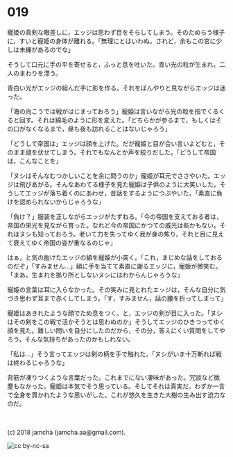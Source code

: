 # 019

寵姫の真剣な眼差しに，エッジは思わず目をそらしてしまう。そのためらう様子に，すいと寵姫の身体が離れる。「無理にとはいわぬ。されど，余もこの宮に少しは未練があるのでな」  

そうして口元に手の平を寄せると，ふっと息を吐いた。青い光の粒が生まれ，二人のまわりを漂う。  

青白い光がエッジの組んだ手に影を作る。それをぼんやりと見ながらエッジは迷った。  

「海の向こうでは戦がはじまっておろう」寵姫は言いながら光の粒を指でくるくると回す。それは綿毛のように形を変えた。「どちらかが参るまで，もしくはその口がなくなるまで，昼も夜も訪れることはないじゃろう」  

「どうして帝国は」エッジは顔を上げた。だが寵姫と目が合い言いよどむと，そのまま顔を伏せてしまう。それでもなんとか声を絞りだした。「どうして帝国は，こんなことを」  

「ヌシはそんなむつかしいことを余に問うのか」寵姫が耳元でささやいた。エッジは飛びあがる。そんなあわてる様子を見た寵姫は子供のように大笑いした。そうしてエッジが落ち着くのにあわせ，昔話をするようにつぶやいた。「素直に負けを認められないからじゃろうな」  

「負け？」服装を正しながらエッジがたずねる。「今の帝国を支えておる者は，帝国の栄光を見ながら育った。なれど今の帝国にかつての威光は些かもない。それはヌシも知っておろう。老いて力を失ってゆく我が身の焦り，それと目に見えて衰えてゆく帝国の姿が重なるのじゃ」  

はぁ，と気の抜けたエッジの額を寵姫が小突く。「これ，まじめな話をしておるのだぞ」「すみません…」額に手を当てて素直に謝るエッジに，寵姫が微笑む。「まあ，生まれを拠り所としないヌシにはわからんじゃろうな」  

寵姫の言葉は耳に入らなかった。その笑みに見とれたエッジは，そんな自分に気づき思わず耳まで赤くしてしまう。「す，すみません，話の腰を折ってしまって」  

寵姫はあきれたような顔でため息をつく。と，エッジの剣が目に入った。「ヌシはその剣をこの戦で活かそうとは思わぬのか」そうしてエッジのひきつってゆく顔を見た。難しい問いを自分にしたのだから，その分，答えにくい質問をしてやろう，そんな気持ちがあったのかもしれない。  

「私は…」そう言ってエッジは剣の柄を手で触れた。「ヌシがいま十万斬れば戦は終わるじゃろうな」  

背筋が凍りつくような言葉だった。これまでにない凄味があった。冗談など微塵もなかった。寵姫は本気でそう思っている。そしてそれは真実だ。わずか一言で全身を貫かれたような思いがした。これが悠久を生きた大樹の生み出す迫力なのだ。  

<br>  
<br>  
(c) 2018 jamcha (jamcha.aa@gmail.com).  

![cc by-nc-sa](http://i.creativecommons.org/l/by-nc-sa/4.0/88x31.png)
